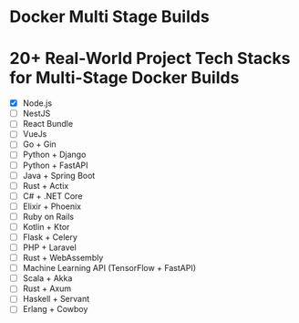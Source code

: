 # Docker Multi Stage Builds
# 20+ Real-World Project Tech Stacks for Multi-Stage Docker Builds

- [x] Node.js
- [ ] NestJS
- [ ] React Bundle
- [ ] VueJs
- [ ] Go + Gin
- [ ] Python + Django  
- [ ] Python + FastAPI 
- [ ] Java + Spring Boot
- [ ] Rust + Actix 
- [ ] C# + .NET Core
- [ ] Elixir + Phoenix
- [ ] Ruby on Rails 
- [ ] Kotlin + Ktor
- [ ] Flask + Celery
- [ ] PHP + Laravel 
- [ ] Rust + WebAssembly
- [ ] Machine Learning API (TensorFlow + FastAPI)
- [ ] Scala + Akka
- [ ] Rust + Axum
- [ ] Haskell + Servant
- [ ] Erlang + Cowboy
